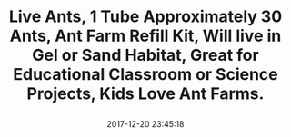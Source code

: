 ---
title: > #shorten me
  Live Ants, 1 Tube Approximately 30 Ants, Ant Farm Refill Kit, Will live in Gel or Sand Habitat, Great for Educational Classroom or Science Projects, Kids Love Ant Farms.
name: >
  Live Ants, 1 Tube Approximately 30 Ants, Ant Farm Refill Kit, Will live in Gel or Sand Habitat, Great for Educational Classroom or Science Projects, Kids Love Ant Farms.
date: "2017-12-20 23:45:18"
buy_now: "https://www.amazon.com/Ants-Approximately-Educational-Classroom-Projects/dp/B01MYNTZ85?SubscriptionId=AKIAIA5RBQIWQVTCUEUQ&tag=coldcutdeals-20&linkCode=xm2&camp=2025&creative=165953&creativeASIN=B01MYNTZ85"
description_markdown: >-

  - WATCH AND LEARN THE LIFE OF ANTS! - Ants are exceptional creatures and watching them develop and the way they work is very interesting and provides insights and even inspiration for some people!

  - THESE ANTS WILL LIVE IN BOTH SAND OR GEL HABITATS! - Whether your ant farm is the traditional sand one or the more modern gel doesn't matter; our ants dwell excellently in both these habitats and, if properly cared for, they can live 3-6 months!

  - PERFECT EDUCATIONAL GIFT IDEA! - Observing an ant colony offers a great deal of life lessons, which is why ant farms are often used in various science school projects. Hence, our ant vial will make an excellent gift for children and teenagers!

  - ANTS ARE READY TO GO TO WORK! - Our harvester ants are not lazy workers - they will immediately start digging as soon as you receive them and get them inside your, ideally average-sized, gel or sand ant farm!

  - LIVE ARRIVAL GUARANTEE! - If you have thoroughly checked your area temperature, according to the instructions cited in the product's description, we guarantee a live arrival of your ants!


tweet_id_str: "943628403613323265"
price: "$9.99"
list_price: ""
deal_price: ""
you_save: ""
asin: "B01MYNTZ85"
image: "https://images-na.ssl-images-amazon.com/images/I/41agLJoeixL.jpg"
---